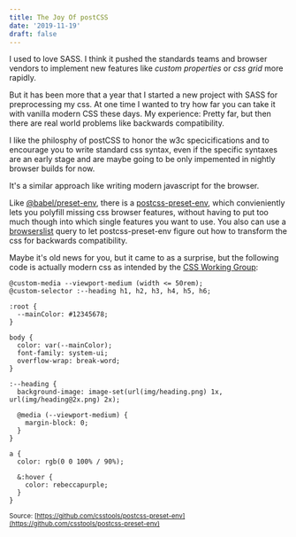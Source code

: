 ```yaml
---
title: The Joy Of postCSS
date: '2019-11-19'
draft: false
---
```

I used to love SASS.  I think it pushed the standards teams and browser vendors to implement new features like _custom properties_ or _css grid_ more rapidly.

But it has been more that a year that I started a new project with SASS for preprocessing my css. At one time I wanted to try how far you can take it with vanilla modern CSS these days. My experience: Pretty far, but then there are real world problems like backwards compatibility.

I like the philosphy of postCSS to honor the w3c specicifications and to encourage you to write standard css syntax, even if the specific syntaxes are an early stage and are maybe going to be only impemented in nightly browser builds for now.

It's a similar approach like writing modern javascript for the browser.

Like [@babel/preset-env](https://babeljs.io/docs/en/next/babel-preset-env.html), there is a [postcss-preset-env](https://github.com/csstools/postcss-preset-env), which convieniently lets you polyfill missing css browser features, without having to put too much though into which single features you want to use. You also can use a [browserslist](https://github.com/browserslist/browserslist) query to let postcss-preset-env figure out how to transform the css for backwards compatibility.

Maybe it's old news for you, but it came to as a surprise, but the following code is actually modern css as intended by the [CSS Working Group](https://www.w3.org/Style/CSS/members.en):

```
@custom-media --viewport-medium (width <= 50rem);
@custom-selector :--heading h1, h2, h3, h4, h5, h6;

:root {
  --mainColor: #12345678;
}

body {
  color: var(--mainColor);
  font-family: system-ui;
  overflow-wrap: break-word;
}

:--heading {
  background-image: image-set(url(img/heading.png) 1x, url(img/heading@2x.png) 2x);

  @media (--viewport-medium) {
    margin-block: 0;
  }
}

a {
  color: rgb(0 0 100% / 90%);

  &:hover {
    color: rebeccapurple;
  }
}
```
<small>Source: [https://github.com/csstools/postcss-preset-env](https://github.com/csstools/postcss-preset-env)</small>